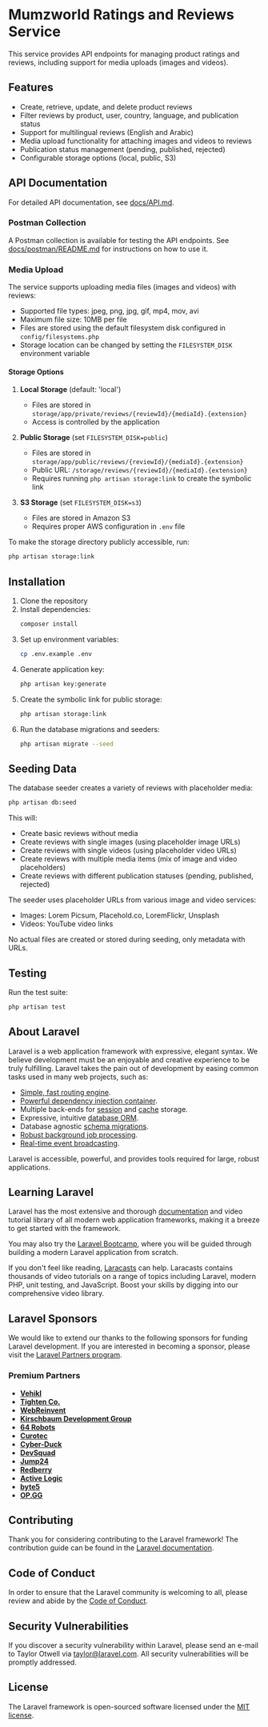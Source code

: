 # Mumzworld Ratings and Reviews Service

This service provides API endpoints for managing product ratings and reviews, including support for media uploads (images and videos).

## Features

- Create, retrieve, update, and delete product reviews
- Filter reviews by product, user, country, language, and publication status
- Support for multilingual reviews (English and Arabic)
- Media upload functionality for attaching images and videos to reviews
- Publication status management (pending, published, rejected)
- Configurable storage options (local, public, S3)

## API Documentation

For detailed API documentation, see [docs/API.md](docs/API.md).

### Postman Collection

A Postman collection is available for testing the API endpoints. See [docs/postman/README.md](docs/postman/README.md) for instructions on how to use it.

### Media Upload

The service supports uploading media files (images and videos) with reviews:

- Supported file types: jpeg, png, jpg, gif, mp4, mov, avi
- Maximum file size: 10MB per file
- Files are stored using the default filesystem disk configured in `config/filesystems.php`
- Storage location can be changed by setting the `FILESYSTEM_DISK` environment variable

#### Storage Options

1. **Local Storage** (default: 'local')
   - Files are stored in `storage/app/private/reviews/{reviewId}/{mediaId}.{extension}`
   - Access is controlled by the application

2. **Public Storage** (set `FILESYSTEM_DISK=public`)
   - Files are stored in `storage/app/public/reviews/{reviewId}/{mediaId}.{extension}`
   - Public URL: `/storage/reviews/{reviewId}/{mediaId}.{extension}`
   - Requires running `php artisan storage:link` to create the symbolic link

3. **S3 Storage** (set `FILESYSTEM_DISK=s3`)
   - Files are stored in Amazon S3
   - Requires proper AWS configuration in `.env` file

To make the storage directory publicly accessible, run:

```bash
php artisan storage:link
```

## Installation

1. Clone the repository
2. Install dependencies:
   ```bash
   composer install
   ```
3. Set up environment variables:
   ```bash
   cp .env.example .env
   ```
4. Generate application key:
   ```bash
   php artisan key:generate
   ```
5. Create the symbolic link for public storage:
   ```bash
   php artisan storage:link
   ```
6. Run the database migrations and seeders:
   ```bash
   php artisan migrate --seed
   ```

## Seeding Data

The database seeder creates a variety of reviews with placeholder media:

```bash
php artisan db:seed
```

This will:
- Create basic reviews without media
- Create reviews with single images (using placeholder image URLs)
- Create reviews with single videos (using placeholder video URLs)
- Create reviews with multiple media items (mix of image and video placeholders)
- Create reviews with different publication statuses (pending, published, rejected)

The seeder uses placeholder URLs from various image and video services:
- Images: Lorem Picsum, Placehold.co, LoremFlickr, Unsplash
- Videos: YouTube video links

No actual files are created or stored during seeding, only metadata with URLs.

## Testing

Run the test suite:

```bash
php artisan test
```

## About Laravel

Laravel is a web application framework with expressive, elegant syntax. We believe development must be an enjoyable and creative experience to be truly fulfilling. Laravel takes the pain out of development by easing common tasks used in many web projects, such as:

- [Simple, fast routing engine](https://laravel.com/docs/routing).
- [Powerful dependency injection container](https://laravel.com/docs/container).
- Multiple back-ends for [session](https://laravel.com/docs/session) and [cache](https://laravel.com/docs/cache) storage.
- Expressive, intuitive [database ORM](https://laravel.com/docs/eloquent).
- Database agnostic [schema migrations](https://laravel.com/docs/migrations).
- [Robust background job processing](https://laravel.com/docs/queues).
- [Real-time event broadcasting](https://laravel.com/docs/broadcasting).

Laravel is accessible, powerful, and provides tools required for large, robust applications.

## Learning Laravel

Laravel has the most extensive and thorough [documentation](https://laravel.com/docs) and video tutorial library of all modern web application frameworks, making it a breeze to get started with the framework.

You may also try the [Laravel Bootcamp](https://bootcamp.laravel.com), where you will be guided through building a modern Laravel application from scratch.

If you don't feel like reading, [Laracasts](https://laracasts.com) can help. Laracasts contains thousands of video tutorials on a range of topics including Laravel, modern PHP, unit testing, and JavaScript. Boost your skills by digging into our comprehensive video library.

## Laravel Sponsors

We would like to extend our thanks to the following sponsors for funding Laravel development. If you are interested in becoming a sponsor, please visit the [Laravel Partners program](https://partners.laravel.com).

### Premium Partners

- **[Vehikl](https://vehikl.com/)**
- **[Tighten Co.](https://tighten.co)**
- **[WebReinvent](https://webreinvent.com/)**
- **[Kirschbaum Development Group](https://kirschbaumdevelopment.com)**
- **[64 Robots](https://64robots.com)**
- **[Curotec](https://www.curotec.com/services/technologies/laravel/)**
- **[Cyber-Duck](https://cyber-duck.co.uk)**
- **[DevSquad](https://devsquad.com/hire-laravel-developers)**
- **[Jump24](https://jump24.co.uk)**
- **[Redberry](https://redberry.international/laravel/)**
- **[Active Logic](https://activelogic.com)**
- **[byte5](https://byte5.de)**
- **[OP.GG](https://op.gg)**

## Contributing

Thank you for considering contributing to the Laravel framework! The contribution guide can be found in the [Laravel documentation](https://laravel.com/docs/contributions).

## Code of Conduct

In order to ensure that the Laravel community is welcoming to all, please review and abide by the [Code of Conduct](https://laravel.com/docs/contributions#code-of-conduct).

## Security Vulnerabilities

If you discover a security vulnerability within Laravel, please send an e-mail to Taylor Otwell via [taylor@laravel.com](mailto:taylor@laravel.com). All security vulnerabilities will be promptly addressed.

## License

The Laravel framework is open-sourced software licensed under the [MIT license](https://opensource.org/licenses/MIT).
